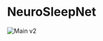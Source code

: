 # NeuroSleepNet
![Main v2](https://github.com/user-attachments/assets/3c0b6866-1428-4753-aa9f-0de4174cc442)

